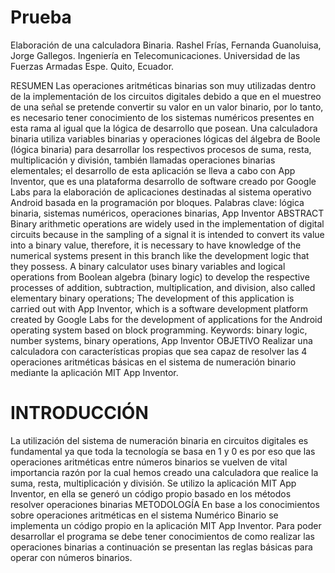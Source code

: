 # Prueba
Elaboración de una calculadora Binaria.
Rashel Frías, Fernanda Guanoluisa, Jorge Gallegos. Ingeniería en Telecomunicaciones.
Universidad de las Fuerzas Armadas Espe.
Quito, Ecuador.

 
RESUMEN
Las operaciones aritméticas binarias son muy utilizadas dentro de la implementación de los circuitos digitales debido a que en el muestreo de una señal se pretende convertir su valor en un valor binario, por lo tanto, es necesario tener conocimiento de los sistemas numéricos presentes en esta rama al igual que la lógica de desarrollo que posean.
Una calculadora binaria utiliza variables binarias y operaciones lógicas del álgebra de Boole (lógica binaria) para desarrollar los respectivos procesos de suma, resta, multiplicación y división, también llamadas operaciones binarias elementales; el desarrollo de esta aplicación se lleva a cabo con App Inventor, que es una plataforma desarrollo de software creado por Google Labs para la elaboración de aplicaciones destinadas al sistema operativo Android basada en la programación por bloques.
Palabras clave: lógica binaria, sistemas numéricos, operaciones binarias, App Inventor
ABSTRACT
Binary arithmetic operations are widely used in the implementation of digital circuits because in the sampling of a signal it is intended to convert its value into a binary value, therefore, it is necessary to have knowledge of the numerical systems present in this branch like the development logic that they possess.
A binary calculator uses binary variables and logical operations from Boolean algebra (binary logic) to develop the respective processes of addition, subtraction, multiplication, and division, also called elementary binary operations; The development of this application is carried out with App Inventor, which is a software development platform created by Google Labs for the development of applications for the Android operating system based on block programming.
Keywords: binary logic, number systems, binary operations, App Inventor
	OBJETIVO
Realizar una calculadora con características propias que sea capaz de resolver las 4 operaciones aritméticas básicas en el sistema de numeración binario mediante la aplicación MIT App Inventor.

#	INTRODUCCIÓN
La utilización del sistema de numeración binaria en circuitos digitales es fundamental ya que toda la tecnología se basa en 1 y 0 es por eso que las operaciones aritméticas entre números binarios se vuelven de vital importancia razón por la cual hemos creado una calculadora que realice la suma, resta, multiplicación y división. Se utilizo la aplicación MIT App Inventor, en ella se generó un código propio basado en los métodos resolver operaciones binarias
	METODOLOGÍA
En base a los conocimientos sobre operaciones aritméticas en el sistema Numérico Binario se implementa un código propio en la aplicación MIT App Inventor. Para poder desarrollar el programa se debe tener conocimientos de como realizar las operaciones binarias a continuación se presentan las reglas básicas para operar con números binarios.
